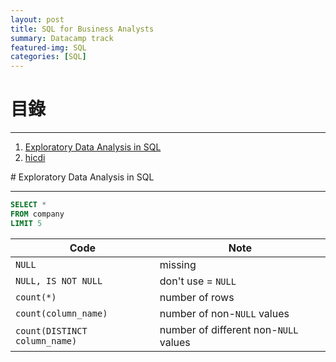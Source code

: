 ```yaml
---
layout: post
title: SQL for Business Analysts
summary: Datacamp track
featured-img: SQL
categories: [SQL]
---
```


# 目錄

***

1. [Exploratory Data Analysis in SQL](#1)
2. [hicdi](#2)

<a name="1"/>
# Exploratory Data Analysis in SQL

***

```SQL
SELECT *
FROM company
LIMIT 5
```


|Code                         |     Note                             |   
|-----------------------------|--------------------------------------|
|`NULL`                       | missing                              |
|`NULL, IS NOT NULL`          | don't use = `NULL`                   | 
|`count(*)`                   | number of rows                       |
|`count(column_name)`         | number of non-`NULL` values          |
|`count(DISTINCT column_name)`| number of different non-`NULL` values|   


